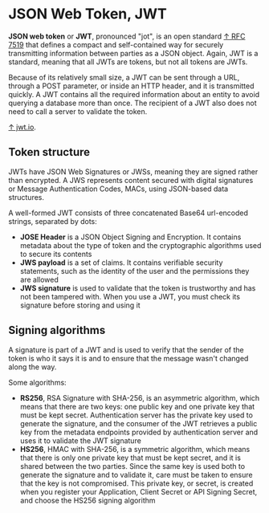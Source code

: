 # JSON Web Token, JWT

**JSON web token** or **JWT**, pronounced "jot", is an open standard [↑ RFC 7519](https://datatracker.ietf.org/doc/html/rfc7519) that defines a compact and self-contained way for securely transmitting information between parties as a JSON object. Again, JWT is a standard, meaning that all JWTs are tokens, but not all tokens are JWTs.

Because of its relatively small size, a JWT can be sent through a URL, through a POST parameter, or inside an HTTP header, and it is transmitted quickly. A JWT contains all the required information about an entity to avoid querying a database more than once. The recipient of a JWT also does not need to call a server to validate the token.

[↑ jwt.io](https://jwt.io).

## Token structure

JWTs have JSON Web Signatures or JWSs, meaning they are signed rather than encrypted. A JWS represents content secured with digital signatures or Message Authentication Codes, MACs, using JSON-based data structures.

A well-formed JWT consists of three concatenated Base64 url-encoded strings, separated by dots:

- **JOSE Header** is a JSON Object Signing and Encryption. It contains metadata about the type of token and the cryptographic algorithms used to secure its contents
- **JWS payload** is a set of claims. It contains verifiable security statements, such as the identity of the user and the permissions they are allowed
- **JWS signature** is used to validate that the token is trustworthy and has not been tampered with. When you use a JWT, you must check its signature before storing and using it

## Signing algorithms

A signature is part of a JWT and is used to verify that the sender of the token is who it says it is and to ensure that the message wasn't changed along the way.

Some algorithms:

- **RS256**, RSA Signature with SHA-256, is an asymmetric algorithm, which means that there are two keys: one public key and one private key that must be kept secret. Authentication server has the private key used to generate the signature, and the consumer of the JWT retrieves a public key from the metadata endpoints provided by authentication server and uses it to validate the JWT signature
- **HS256**, HMAC with SHA-256, is a symmetric algorithm, which means that there is only one private key that must be kept secret, and it is shared between the two parties. Since the same key is used both to generate the signature and to validate it, care must be taken to ensure that the key is not compromised. This private key, or secret, is created when you register your Application, Client Secret or API Signing Secret, and choose the HS256 signing algorithm

